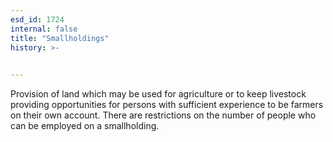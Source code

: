 ```yaml
---
esd_id: 1724
internal: false
title: "Smallholdings"
history: >-
  

---
```


Provision of land which may be used for agriculture or to keep livestock providing opportunities for persons with sufficient experience to be farmers on their own account.  There are restrictions on the number of people who can be employed on a smallholding.

